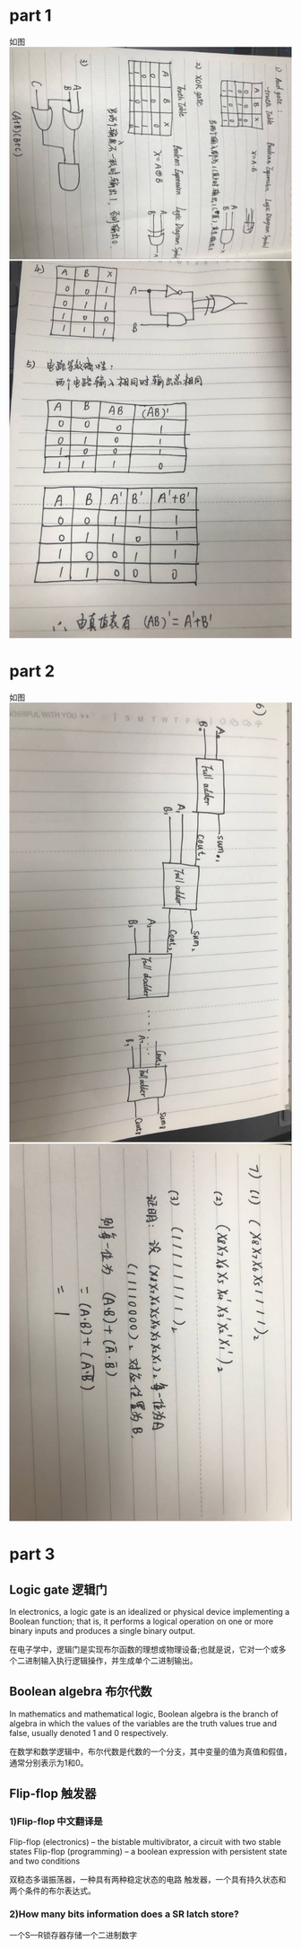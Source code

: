 # part 1
如图
![](images/hw..2.png)
![](images/hw..1.png)

# part 2
如图
![](images/hw..4.png)
![](images/hw..3.png)

# part 3
## Logic gate 逻辑门

In electronics, a logic gate is an idealized or physical device implementing a Boolean function; that is, it performs a logical operation on one or more binary inputs and produces a single binary output.

在电子学中，逻辑门是实现布尔函数的理想或物理设备;也就是说，它对一个或多个二进制输入执行逻辑操作，并生成单个二进制输出。

## Boolean algebra 布尔代数

In mathematics and mathematical logic, Boolean algebra is the branch of algebra in which the values of the variables are the truth values true and false, usually denoted 1 and 0 respectively. 

在数学和数学逻辑中，布尔代数是代数的一个分支，其中变量的值为真值和假值，通常分别表示为1和0。


## Flip-flop 触发器

### 1)Flip-flop 中文翻译是

Flip-flop (electronics) – the bistable multivibrator, a circuit with two stable states
Flip-flop (programming) – a boolean expression with persistent state and two conditions

双稳态多谐振荡器，一种具有两种稳定状态的电路
触发器，一个具有持久状态和两个条件的布尔表达式。

### 2)How many bits information does a SR latch store?
一个S—R锁存器存储一个二进制数字